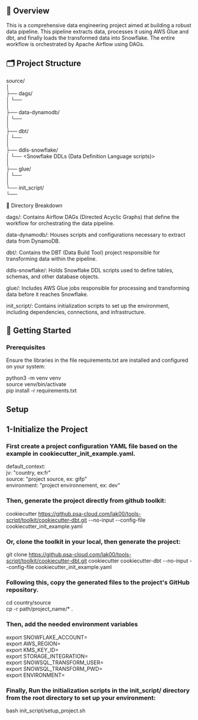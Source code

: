 ## 🌟 Overview

This is a comprehensive data engineering project aimed at building a robust data pipeline. This pipeline extracts data, processes it using AWS Glue and dbt, and finally loads the transformed data into Snowflake. The entire workflow is orchestrated by Apache Airflow using DAGs.

## 🗂 Project Structure

source/  <br />
│  <br />
├── dags/  <br />
│   └── <Airflow DAGs for orchestration>  <br />
│  <br />
├── data-dynamodb/  <br />
│   └── <Scripts and configurations for extracting data from DynamoDB>  <br />
│  <br />
├── dbt/  <br />
│   └── <DBT project for data transformation>  <br />
│  <br />
├── ddls-snowflake/  <br />
│   └── <Snowflake DDLs (Data Definition Language scripts)>  <br />
│  <br />
├── glue/  <br />
│   └── <AWS Glue jobs for data processing>  <br />
│  <br />
└── init_script/  <br />
    └── <Initialization scripts to set up the environment and prerequisites>  <br />

📂 Directory Breakdown

dags/: Contains Airflow DAGs (Directed Acyclic Graphs) that define the workflow for orchestrating the data pipeline.

data-dynamodb/: Houses scripts and configurations necessary to extract data from DynamoDB.

dbt/: Contains the DBT (Data Build Tool) project responsible for transforming data within the pipeline.

ddls-snowflake/: Holds Snowflake DDL scripts used to define tables, schemas, and other database objects.

glue/: Includes AWS Glue jobs responsible for processing and transforming data before it reaches Snowflake.

init_script/: Contains initialization scripts to set up the environment, including dependencies, connections, and infrastructure.

## 🚀 Getting Started

### Prerequisites

Ensure the libraries in the file requirements.txt are installed and configured on your system:

python3 -m venv venv  <br />
source venv/bin/activate  <br />
pip install -r requirements.txt  <br />

## Setup

## 1-Initialize the Project

### First create a project configuration YAML file based on the example in cookiecutter_init_example.yaml. 

default_context:  <br />
    jv: "country, ex:fr"  <br />
    source: "project source, ex: gifp"  <br />
    environment: "project environnement, ex: dev"  <br />


### Then, generate the project directly from github toolkit:    

cookiecutter https://github.psa-cloud.com/lak00/tools-script/toolkit/cookiecutter-dbt.git --no-input --config-file cookiecutter_init_example.yaml

### Or, clone the toolkit in your local, then generate the project:

git clone https://github.psa-cloud.com/lak00/tools-script/toolkit/cookiecutter-dbt.git
cookiecutter cookiecutter-dbt --no-input --config-file cookiecutter_init_example.yaml

### Following this, copy the generated files to the project's GitHub repository.

cd country/source  <br />
cp -r path/project_name/* .

### Then, add the needed environment variables
export SNOWFLAKE_ACCOUNT=  <br />
export AWS_REGION=  <br />
export KMS_KEY_ID=  <br />
export STORAGE_INTEGRATION=  <br />
export SNOWSQL_TRANSFORM_USER=  <br />
export SNOWSQL_TRANSFORM_PWD=  <br />
export ENVIRONMENT=  <br />

### Finally, Run the initialization scripts in the init_script/ directory from the root directory to set up your environment:

bash init_script/setup_project.sh
